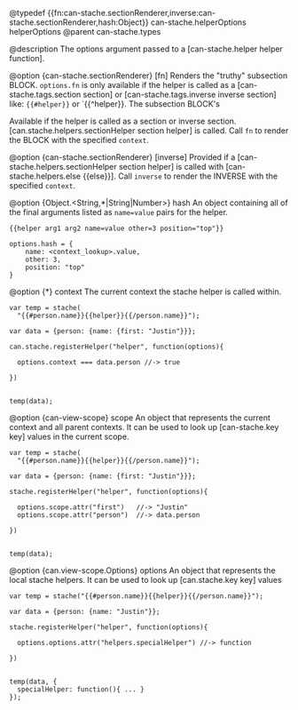 @typedef {{fn:can-stache.sectionRenderer,inverse:can-stache.sectionRenderer,hash:Object}} can-stache.helperOptions helperOptions
@parent can-stache.types 

@description The options argument passed to a [can-stache.helper helper function].

@option {can-stache.sectionRenderer} [fn] Renders the "truthy" subsection 
BLOCK.  `options.fn` is only available if the helper is called as a 
[can-stache.tags.section section] or [can-stache.tags.inverse inverse section] like:
`{{#helper}}` or `{{^helper}}.  The subsection BLOCK's 

Available if the helper is called 
as a section or inverse section. 
[can.stache.helpers.sectionHelper section helper] is called.  Call `fn` to
render the BLOCK with the specified `context`.

@option {can-stache.sectionRenderer} [inverse] Provided if a 
[can-stache.helpers.sectionHelper section helper] is called 
with [can-stache.helpers.else {{else}}].  Call `inverse` to
render the INVERSE with the specified `context`.

@option {Object.<String,*|String|Number>} hash An object containing all of the final 
arguments listed as `name=value` pairs for the helper.
	
	{{helper arg1 arg2 name=value other=3 position="top"}}

	options.hash = {
		name: <context_lookup>.value,
		other: 3,
		position: "top"
	}

@option {*} context The current context the stache helper is called within.

    
    
    var temp = stache(
      "{{#person.name}}{{helper}}{{/person.name}}");
    
    var data = {person: {name: {first: "Justin"}}};
    
    can.stache.registerHelper("helper", function(options){
    
      options.context === data.person //-> true
      
    })
    
    
    temp(data);
    
    

@option {can-view-scope} scope An object that represents the current context and all parent 
contexts.  It can be used to look up [can-stache.key key] values in the current scope.

    var temp = stache(
      "{{#person.name}}{{helper}}{{/person.name}}");
    
    var data = {person: {name: {first: "Justin"}}};
    
    stache.registerHelper("helper", function(options){
    
      options.scope.attr("first")   //-> "Justin"
      options.scope.attr("person")  //-> data.person
      
    })
    
    
    temp(data);

@option {can.view-scope.Options} options An object that represents the local stache helpers.  It can be used to look 
up [can.stache.key key] values

    var temp = stache("{{#person.name}}{{helper}}{{/person.name}}");
    
    var data = {person: {name: "Justin"}};
    
    stache.registerHelper("helper", function(options){
    
      options.options.attr("helpers.specialHelper") //-> function
      
    })
    
    
    temp(data, {
      specialHelper: function(){ ... }
    });
